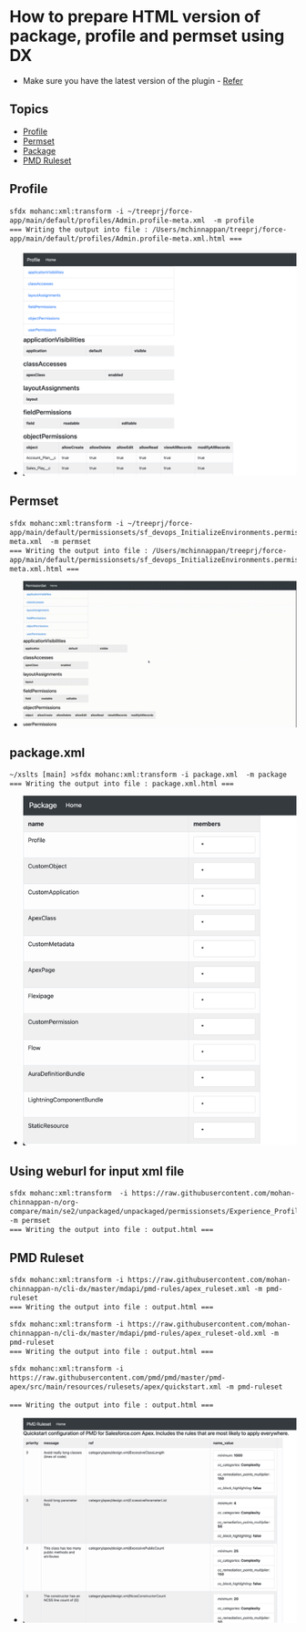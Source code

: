 # How to prepare HTML version of package, profile and permset using DX

- Make sure you have the latest version of the plugin - [Refer](https://mohan-chinnappan-n.github.io/dx/plugins.html#/1)

## Topics
- [Profile](#profile)
- [Permset](#permset)
- [Package](#package)
- [PMD Ruleset](#pmd)




<a name='profile'></a>

## Profile
```
sfdx mohanc:xml:transform -i ~/treeprj/force-app/main/default/profiles/Admin.profile-meta.xml  -m profile 
=== Writing the output into file : /Users/mchinnappan/treeprj/force-app/main/default/profiles/Admin.profile-meta.xml.html ===
```
 - ![Sample](img/sample-1.png)

<a name='permset'></a>
## Permset
```
sfdx mohanc:xml:transform -i ~/treeprj/force-app/main/default/permissionsets/sf_devops_InitializeEnvironments.permissionset-meta.xml  -m permset    
=== Writing the output into file : /Users/mchinnappan/treeprj/force-app/main/default/permissionsets/sf_devops_InitializeEnvironments.permissionset-meta.xml.html ===
```
- ![Permset](img/permset-1.webm.gif)

<a name='package'></a>
## package.xml
```
~/xslts [main] >sfdx mohanc:xml:transform -i package.xml  -m package 
=== Writing the output into file : package.xml.html ===

```
- ![package](img/package1.png)

## Using weburl for input xml file

```
sfdx mohanc:xml:transform  -i https://raw.githubusercontent.com/mohan-chinnappan-n/org-compare/main/se2/unpackaged/unpackaged/permissionsets/Experience_Profile_Manager.permissionset -m permset
=== Writing the output into file : output.html ===
```


<a name='pmd'></a>
## PMD Ruleset 
```
sfdx mohanc:xml:transform -i https://raw.githubusercontent.com/mohan-chinnappan-n/cli-dx/master/mdapi/pmd-rules/apex_ruleset.xml -m pmd-ruleset
=== Writing the output into file : output.html ===
```

```
sfdx mohanc:xml:transform -i https://raw.githubusercontent.com/mohan-chinnappan-n/cli-dx/master/mdapi/pmd-rules/apex_ruleset-old.xml -m pmd-ruleset
=== Writing the output into file : output.html ===

```
```
sfdx mohanc:xml:transform -i https://raw.githubusercontent.com/pmd/pmd/master/pmd-apex/src/main/resources/rulesets/apex/quickstart.xml -m pmd-ruleset

=== Writing the output into file : output.html ===
```

- ![pmdRuleset](img/pmd-ruleset-1.png)
